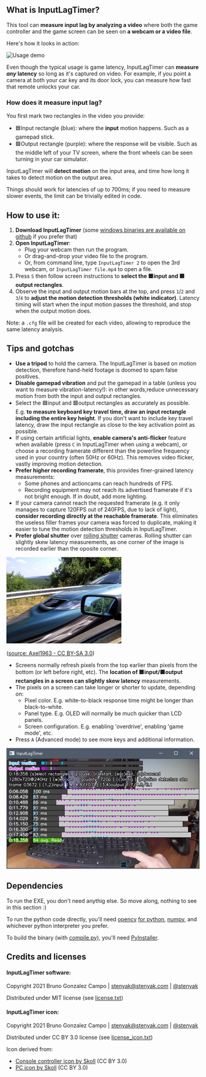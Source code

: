 
## What is InputLagTimer?

This tool can **measure input lag by analyzing a video** where both the game controller and the game screen can be seen on **a webcam or a video file**.

Here's how it looks in action:

![Usage demo](demo.gif)

Even though the typical usage is game latency, InputLagTimer can **measure *any* latency** so long as it's captured on video. For example, if you point a camera at both your car key and its door lock, you can measure how fast that remote unlocks your car.


### How does it measure input lag?

You first mark two rectangles in the video you provide:
 - 🟦Input rectangle (blue): where the **input** motion happens. Such as a gamepad stick.
 - 🟪Output rectangle (purple): where the response will be visible. Such as the middle left of your TV screen, where the front wheels can be seen turning in your car simulator.

InputLagTimer will **detect motion** on the input area, and time how long it takes to detect motion on the output area.

Things should work for latencies of up to 700ms; if you need to measure slower events, the limit can be trivially edited in code.


## How to use it:

 1. **Download InputLagTimer** (some [windows binaries are available on github](https://github.com/stenyak/inputLagTimer/releases) if you prefer that)
 1. **Open InputLagTimer**:
    - Plug your webcam then run the program.
    - Or drag-and-drop your video file to the program.
    - Or, from command line, type `InputLagTimer 2` to open the 3rd webcam, or `InputLagTimer file.mp4`  to open a file.
 1. Press `S` then follow screen instructions to **select the 🟦input and 🟪output rectangles**.
 1. Observe the input and output motion bars at the top, and press `1`/`2` and `3`/`4` to **adjust the motion detection thresholds (white indicator)**. Latency timing will start when the input motion passes the threshold, and stop when the output motion does.

Note: a ```.cfg``` file will be created for each video, allowing to reproduce the same latency analysis.


## Tips and gotchas
 - **Use a tripod** to hold the camera. The InputLagTimer is based on motion detection, therefore hand-held footage is doomed to spam false positives.
 - **Disable gamepad vibration** and put the gamepad in a table (unless you want to measure vibration-latency!): in other words,reduce unnecessary motion from both the input and output rectangles.
 - Select the 🟦input and 🟪output rectangles as accurately as possible. E.g. **to measure keyboard key travel time, draw an input rectangle including the entire key height**. If you don't want to include key travel latency, draw the input rectangle as close to the key activation point as possible.
 - If using certain artificial lights, **enable camera's anti-flicker** feature when available (press `C` in InputLagTimer when using a webcam), or choose a recording framerate different than the powerline frequency used in your country (often 50Hz or 60Hz). This removes video flicker, vastly improving motion detection.
 - **Prefer higher recording framerate**, this provides finer-grained latency measurements:
   - Some phones and actioncams can reach hundreds of FPS.
   - Recording equipment may not reach its advertised framerate if it's not bright enough. If in doubt, add more lighting.
 - If your camera cannot reach the requested framerate (e.g. it only manages to capture 120FPS out of 240FPS, due to lack of light), **consider recording directly at the reachable framerate**. This eliminates the useless filler frames your camera was forced to duplicate, making it easier to tune the motion detection thresholds in InputLagTimer.
 - **Prefer global shutter** over [rolling shutter](https://en.wikipedia.org/wiki/Rolling_shutter "rolling shutter") cameras. Rolling shutter can slightly skew latency measurements, as one corner of the image is recorded earlier than the oposite corner.

![Rolling Shutter example](rollingshutter.jpg)

([source: Axel1963 - CC BY-SA 3.0](https://commons.wikimedia.org/wiki/File:CMOS_rolling_shutter_distortion.jpg))
 - Screens normally refresh pixels from the top earlier than pixels from the bottom (or left before right, etc). The **location of 🟦input/🟪output rectangles in a screen can slightly skew latency** measurements.
 - The pixels on a screen can take longer or shorter to update, depending on:
   - Pixel color. E.g. white-to-black response time might be longer than black-to-white. 
   - Panel type. E.g. OLED will normally be much quicker than LCD panels.
   - Screen configuration. E.g. enabling 'overdrive', enabling 'game mode', etc.
 - Press `A` (Advanced mode) to see more keys and additional information.

![Advanced Mode screenshot](advanced.png)


## Dependencies

To run the EXE, you don't need anythig else. So move along, nothing to see in this section :)

To run the python code directly, you'll need [opencv](https://opencv.org) [for python](https://github.com/opencv/opencv-python), [numpy](https://numpy.org/), and whichever python interpreter you prefer.

To build the binary (with [compile.py](compile.py)), you'll need [PyInstaller](https://github.com/pyinstaller/pyinstaller).


## Credits and licenses

#### InputLagTimer software:

Copyright 2021 Bruno Gonzalez Campo | [stenyak@stenyak.com](mailto:stenyak@stenyak.com?subject=InputLagTimer) | [@stenyak](https://twitter.com/stenyak)

Distributed under MIT license (see [license.txt](license.txt))

#### InputLagTimer icon:

Copyright 2021 Bruno Gonzalez Campo | [stenyak@stenyak.com](mailto:stenyak@stenyak.com?subject=InputLagTimer) | [@stenyak](https://twitter.com/stenyak)

Distributed under CC BY 3.0 license (see [license_icon.txt](license_icon.txt))

Icon derived from:
 - [Console controller icon by Skoll](https://game-icons.net/1x1/skoll/console-controller.html) (CC BY 3.0)
 - [PC icon by Skoll](https://game-icons.net/1x1/skoll/pc.html) (CC BY 3.0)
